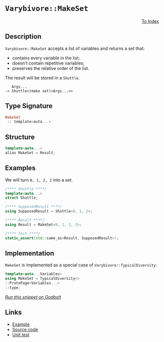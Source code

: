 <!-- Copyright 2024 Feng Mofan
SPDX-License-Identifier: Apache-2.0 -->

# `Varybivore::MakeSet`

<p style='text-align: right;'><a href="../../../facilities/metafunctions.md#varybivore-make-set">To Index</a></p>

## Description

`Varybivore::MakeSet` accepts a list of variables and returns a set that:

- contains every variable in the list;
- doesn't contain repetitive variables;
- preserves the relative order of the list.

The result will be stored in a `Shuttle`.

<pre><code>   Args...
-> Shuttle&lt;(make set)&lt;Args...&gt;&gt;</code></pre>

## Type Signature

```Haskell
MakeSet
 :: template<auto...>
```

## Structure

```C++
template<auto...>
alias MakeSet = Result;
```

## Examples

We will turn `0, 1, 2, 2` into a set.

```C++
/**** Shuttle ****/
template<auto...>
struct Shuttle;

/**** SupposedResult ****/
using SupposedResult = Shuttle<0, 1, 2>;

/**** Result ****/
using Result = MakeSet<0, 1, 2, 2>;

/**** Test ****/
static_assert(std::same_as<Result, SupposedResult>);
```

## Implementation

`MakeSet` is implemented as a special case of `Varybivore::TypicalDiversity`:

```C++
template<auto...Variables>
using MakeSet = TypicalDiversity<>
::ProtoPage<Variables...>
::type;
```

[*Run this snippet on Godbolt*](https://godbolt.org/#z:OYLghAFBqd5QCxAYwPYBMCmBRdBLAF1QCcAaPECAMzwBtMA7AQwFtMQByARg9KtQYEAysib0QXACx8BBAKoBnTAAUAHpwAMvAFYTStJg1DIApACYAQuYukl9ZATwDKjdAGFUtAK4sGIAKwAzKSuADJ4DJgAcj4ARpjEIADs0gAOqAqETgwe3r4BwemZjgLhkTEs8Ykptpj2JQxCBEzEBLk%2BfkG19dlNLQRl0XEJydIKza3t%2BV3j/YMVVaMAlLaoXsTI7BwA9ABU%2BweHR8e72yYaAIJ7BwDUACKYqa6MyHiYCjeHZ5fXJ39H3wu5yBZkCEWQ3iwNxMgTcBAAnk8APoEYhMQgKGHYYHA367G5CBBeAgEeifA6AgiYFipAxUmFuJjE1AAOjZWOB42IXgcBKJJPoMKsl1xhxuADUmPDyftKdTaUx6bCmUQJS08ExYoLAtjLlyeQQ1fCcUkLDdZo5kDc0AxxphVKliDcVagbgA3MReTDQ02S4garWYExJO5Cn2hwLCoE/MUAFUReFEtDueDdCUI0q%2BwKpNLpQeVzLZLIAkrang5MOg/QH6JidZzUQabvHUomxCm08RivCQDdUl4tYmjQzSwpy1Sq%2BrNbWsUWTVHttsbgAlTDIdaZNM3RlKEDAm4Hm45hVKxnMm6j8cRYDV6eYUjOwts1fjW%2BBuu6i6H82N3nKYioEQyhMMAQaXN%2BwZRt%2B35eJkRhHoi3owncP7oCAKACPgDRiPu0EHgyuF4d%2B4xoSAeAKEisRMEoSKoFQDKSsasKXmujhGG%2B2rYA%2BLZtsmqYJN2WLoR63j3tC4FEd%2BPFJh2AkZg%2BhGSc2CYyfxXYZiOZasZWHHvEWD4sQ4166RyEl4UJIAIk86HHnmNz/oBqDAaBDIvgQukKHOOo2YhQqKcGEZRriS4WNR3o7uwim2Yq%2BZnqqhlsTeU6BqZX6Hvqf4AUBIGxQlxnJZx/mmopMFwcACFPNCgQoSR6E2lh2Q4WZ0EEc1km1WRFFUTRdEMVKmljqx%2BX%2BneWLcSp7ZqYJ3kgCJXoKW1RGEsSpK5VpFaTiN75eVx4lpUpfIrdqbgJTpBV6WyBnrYlJn1ot%2BEzVZ%2BZQYeAV%2BSKzXRaeLpFh5qWlde9k5VVKEOdlLmwh5O3vUCIYw6K/yI1mMa3MWubUowzQNDKpwI0jSOAtm8p5gyP1sn9d0XLBgMALJMAA1pgQiYIayHKa2qmdtNbipehYNOTlfVbbW0OXD5Tzwyj%2BMUnj%2BLYKorC0t6yNXNLKs4qC4KQkhsI2psqQEB%2BOJS/iy0CsrMuXF9sVkyyqUZYaZurZLqu3EIXipEUlYvl4tCGir1Pwe7nsZN77y%2B6z1WHebDIaA%2BXAPmYHKRsbrv7Cu4d%2BzjgKB%2BVPtZ2zdOM8zBCx/HieJ8nQUm827z%2B5bFwWomSLUUorQQB1CisJgLd1m4%2BcEA%2Bwde%2BgA9YksQocCstCcP4vB%2BBwWikKgnA85Y1jmmsGxIaCPCkAQmhTys9MBJILIaAAHGYZgAJw31w/iXxfXBJDUM8cJIvAsBIGhxwvS8rw4LwBQIA44H0XlPUgcBYAwEQCANYBB%2ByDwoBANANI6AJCiN3TgqgL4ADYAC0eDJA3GAMgK0UgWRmF4JWQgJA8BoQTvwQQIgxDsCkDIQQigVDqAgaQXQCcADuaJUicB4NPWe89D7L04AAeWJEgm4dEbi4MIcQ0h5CbiULMDcCAHh0H0CdOYQIXAli8HAVoFYEAkBoNbIY8glBbEYMSMAKQZg%2BB0CpF2SgsRpGxAiC0Hs3BeD%2BOYMQeEsjYjaFYmI3gaC2CCFkQwWgQSl5YFiF4YAjJaC0BAcE0gWAWCGGAOIPh%2BBiBDTTHkpe9o1zEi2HvCIVJ35L1oHgWIaJwkeCwNI1EeBv75M7LEUODwilGDaUYQ%2BKwqAGGAAocUbxBGyKeAvPezDhBJnYdIdZ3C1DSIEfoYpKBrDWH0O0kBkAVioANtkPJBCSLIVMOvSwZgAGdn9FgC5EAVh2CGs4CArgph%2BATmECIQxKgjATkULIAggV6GhQ0eYwxEgJ1%2BUZAQfRJieA6HoNFDRMUDDBQsSFtgJhtGxfkVFZKkUQpRT8remwJASI4HPUg/9eCAJUfgohJCyEULPjoiAuA6FGN3mY/eUyVgIEwEwLAiRvmkBPpIQILIb6BBSBoSQZhJB4N/v4PBN99CcE/qQb%2BJiWR4K4Hgi%2BN9n54P8JIB%2Baq8FsukYA4BoCJUQKsbA6x8CFHEgcag1ABjMHYI4C0FgbokgEKYNaAw8EuA3xZFwc%2BNCsL0MYZwjZbCJDbNkLs3hS9dDuOEUwURwTmWsvZTIjg8jEHEiUVQLlaiSEQmKVo5NqaNC6P0XYhI0JQRmHFRYyBfqnH2JQROkY7ajBJq4HHGgfsBI%2BL8QE8JsTSChMCZE6JDhN3xMxkklJ0j0mZOybkzdhTimlLSXgCpRkqnSNqeuKkm6ml1GkW0jpgTulbCXn0gZe8hkjOpDe68Uy%2BCzPmYs5ZjBN3rNYeIDhOylB7L4SWw5kynlWEsGc2IXyrk3IEHch51UcPWFeRy95DD3jwB%2BXUP5fgAUMHcBS4FIRWM0sWFCjIMKcjsfhXxxFRLkW4sY%2BixoZK4Wook/i6lonaW4uk4JqlcxFM8fpesRlpijUsqkXwzlqieXxo7UmlN59dHCqIKKkxI7JWkGlbKkYCr34mrNcmzVSR/A31foELVOrHWusM5wD1YDIPQLgQgpBQbp3ECwWwTgkb1EsAUG6K0bpzN5nGOmkVDC9CIc2Xm7Nhb9kgGCGWit4i9PVrdXIgNhplGqBS2ljLWWYrjF7SG/ttnAj2e9VAmx3XnGxeG4Y2ayBPZIkyzfJE2WCBIma9szxK6IC%2BL4dujd%2BTNsRKiTE/Jh7EnJNSbwM9WSxCXvyde8Z/7Tv3sqXRvhL76nvsEJ%2Bvh37Onwj/b0/0QHeAgaUKM8DkyBszJAjBzASyVkIdkEhrZJW0NFp0OVrDxgTl4e/YR5exHbScG2LVCjLy3kJA%2BXRy53QmMuFYzJzj6BuMkoRdkWnTPSgaZJXi3oKm8gcc5xihT5QxNqaxTz5T6nBdKd0woBl7Cq0GYAZwFRLX0vuna1STrQqM22dMeYhzTm5WUGZe5kAt8WSBECP4R%2Bjrf7m6SNa4LCugG2E9aOpYx8QCSH8Kql%2BSRf4X0kPfLgV8zAuvfoEeXHLQtesscy6hDvI9O9dysLm2QPdAA%3D%3D%3D)

## Links

- [Example](../../../code/facilities/metafunctions/varybivore/make_set/implementation.hpp)
- [Source code](../../../../conceptrodon/varybivore/make_set.hpp)
- [Unit test](../../../../tests/unit/metafunctions/varybivore/make_set.test.hpp)
